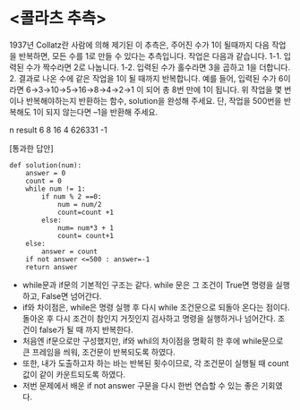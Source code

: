 # <콜라츠 추측>

1937년 Collatz란 사람에 의해 제기된 이 추측은, 주어진 수가 1이 될때까지 다음 작업을 반복하면, 모든 수를 1로 만들 수 있다는 추측입니다. 작업은 다음과 같습니다.
1-1. 입력된 수가 짝수라면 2로 나눕니다. 
1-2. 입력된 수가 홀수라면 3을 곱하고 1을 더합니다.
2. 결과로 나온 수에 같은 작업을 1이 될 때까지 반복합니다.
예를 들어, 입력된 수가 6이라면 6→3→10→5→16→8→4→2→1 이 되어 총 8번 만에 1이 됩니다. 위 작업을 몇 번이나 반복해야하는지 반환하는 함수, solution을 완성해 주세요. 단, 작업을 500번을 반복해도 1이 되지 않는다면 –1을 반환해 주세요.

n	      result
6	      8
16	    4
626331	-1

[통과한 답안]
```
def solution(num):
    answer = 0
    count = 0
    while num != 1:
        if num % 2 ==0:
            num = num/2
            count=count +1
        else:
            num= num*3 + 1
            count= count+1
    else:
        answer = count
    if not answer <=500 : answer=-1
    return answer
```
- while문과 if문의 기본적인 구조는 같다.  while 문은 그 조건이 True면 명령을 실행하고, False면 넘어간다.
- if와 차이점은, while은 명령 실행 후 다시 while 조건문으로 되돌아 온다는 점이다. 돌아온 후 다시 조건이 참인지 거짓인지 검사하고 명령을 실행하거나 넘어간다. 조건이 false가 될 때 까지 반복한다.
- 처음엔 if문으로만 구성했지만, if와 whil의 차이점을 명확히 한 후에 while문으로 큰 프레임을 씌워, 조건문이 반복되도록 하였다. 
- 또한, 내가 도출하고자 하는 바는 반복된 횟수이므로, 각 조건문이 실행될 때 count 값이 같이 카운트되도록 하였다.
- 저번 문제에서 배운 if not answer 구문을 다시 한번 연습할 수 있는 좋은 기회였다.
